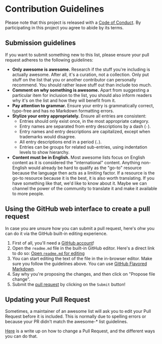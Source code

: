 # Contribution Guidelines

Please note that this project is released with a [Code of Conduct](code-of-conduct.md). By participating in this project you agree to abide by its terms.

## Submission guidelines

If you want to submit something new to this list, please ensure your pull request adheres to the following guidelines:

- **Only awesome is awesome.** Research if the stuff you're including is actually awesome. After all, it's a curation, not a collection. Only put stuff on the list that you or another contributor can personally recommend. You should rather leave stuff out than include too much.
- **Comment on why something is awesome.** Apart from suggesting a particular item for inclusion to the list, you should also inform readers why it's on the list and how they will benefit from it.
- **Pay attention to grammar.** Ensure your entry is grammatically correct, typo-free and has no Markdown formatting errors.
- **Stylize your entry appropriately.** Ensure all entries are consistent:
    - Entries should only exist once, in the most appropriate category.
    - Entry names are separated from entry descriptions by a dash (`-`).
    - Entry names and entry descriptions are capitalized, except when trademarks would disagree.
    - All entry descriptions end in a period (`.`).
    - Entries can be groups for related sub-entries, using indentation levels to show hierarchy.
- **Content must be in English.** Most awesome lists focus on English content as it is considered the "international" content. Anything non-English would already be hard to qualify as the "go-to" resource because the language then acts as a limiting factor. If a resource is the go-to resource because it is the best, it is also worth translating. If you have something like that, we'd like to know about it. Maybe we can channel the power of the community to translate it and make it available to more people.

## Using the GitHub web interface to create a pull request

In case you are unsure how you can submit a pull request, here's ohw you can do it via the GitHub built-in editing experience.

1. First of all, you'll need a [GitHub account](https://github.com/join)!
2. Open the `readme.md` file in the built-in GitHub editor. Here's a direct link to do so: [Open `readme.md` for editing](https://github.com/schlessera/awesome-wp-cli/edit/master/readme.md)
3. You can start editing the text of the file in the in-browser editor. Make sure you follow the guidelines above. You can use [GitHub Flavored Markdown](https://help.github.com/articles/github-flavored-markdown/).
4. Say why you're proposing the changes, and then click on "Propose file change".
5. Submit the [pull request](https://help.github.com/articles/using-pull-requests/) by clicking on the `Submit` button!

## Updating your Pull Request

Sometimes, a maintainer of an awesome list will ask you to edit your Pull Request before it is included. This is normally due to spelling errors or because your PR didn't match the awesome-* list guidelines.

[Here](https://github.com/RichardLitt/knowledge/blob/master/github/amending-a-commit-guide.md) is a write up on how to change a Pull Request, and the different ways you can do that.
